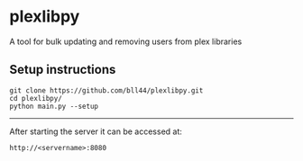 # plexlibpy
A tool for bulk updating and removing users from plex libraries

## Setup instructions
```
git clone https://github.com/bll44/plexlibpy.git
cd plexlibpy/
python main.py --setup
```
---
After starting the server it can be accessed at:
```
http://<servername>:8080
```
